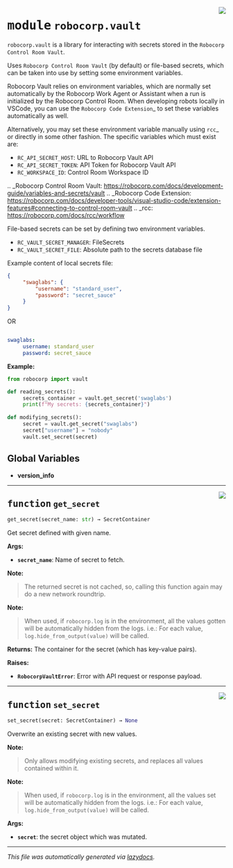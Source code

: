<!-- markdownlint-disable -->

<a href="..\..\vault\src\robocorp\vault\__init__.py#L0"><img align="right" style="float:right;" src="https://img.shields.io/badge/-source-cccccc?style=flat-square" /></a>

# <kbd>module</kbd> `robocorp.vault`
`robocorp.vault` is a library for interacting with secrets stored in the ``Robocorp Control Room Vault``. 

Uses ``Robocorp Control Room Vault`` (by default) or file-based secrets, which can be taken into use by setting some environment variables. 

Robocorp Vault relies on environment variables, which are normally set automatically by the Robocorp Work Agent or Assistant when a run is initialized by the Robocorp Control Room. When developing robots locally in VSCode, you can use the `Robocorp Code Extension`_ to set these variables automatically as well. 

Alternatively, you may set these environment variable manually using `rcc`_ or directly in some other fashion. The specific variables which must exist are: 


- ``RC_API_SECRET_HOST``: URL to Robocorp Vault API 
- ``RC_API_SECRET_TOKEN``: API Token for Robocorp Vault API 
- ``RC_WORKSPACE_ID``: Control Room Workspace ID 

.. _Robocorp Control Room Vault: https://robocorp.com/docs/development-guide/variables-and-secrets/vault .. _Robocorp Code Extension: https://robocorp.com/docs/developer-tools/visual-studio-code/extension-features#connecting-to-control-room-vault .. _rcc: https://robocorp.com/docs/rcc/workflow 

File-based secrets can be set by defining two environment variables. 


- ``RC_VAULT_SECRET_MANAGER``: FileSecrets 
- ``RC_VAULT_SECRET_FILE``: Absolute path to the secrets database file 

Example content of local secrets file: 

```json
{
     "swaglabs": {
         "username": "standard_user",
         "password": "secret_sauce"
     }
}
``` 



OR 

```yaml

swaglabs:
     username: standard_user
     password: secret_sauce
``` 



**Example:**
 

```python    
from robocorp import vault

def reading_secrets():
     secrets_container = vault.get_secret('swaglabs')
     print(f"My secrets: {secrets_container}")
     
def modifying_secrets():
     secret = vault.get_secret("swaglabs")
     secret["username"] = "nobody"
     vault.set_secret(secret)
``` 

**Global Variables**
---------------
- **version_info**

---

<a href="..\..\vault\src\robocorp\vault\__init__.py#L83"><img align="right" style="float:right;" src="https://img.shields.io/badge/-source-cccccc?style=flat-square" /></a>

## <kbd>function</kbd> `get_secret`

```python
get_secret(secret_name: str) → SecretContainer
```

Get secret defined with given name. 



**Args:**
 
 - <b>`secret_name`</b>:  Name of secret to fetch. 



**Note:**

> The returned secret is not cached, so, calling this function again may do a new network roundtrip. 
>

**Note:**

> When used, if `robocorp.log` is in the environment, all the values gotten will be automatically hidden from the logs. i.e.: For each value, `log.hide_from_output(value)` will be called. 
>

**Returns:**
 The container for the secret (which has key-value pairs). 



**Raises:**
 
 - <b>`RobocorpVaultError`</b>:  Error with API request or response payload. 


---

<a href="..\..\vault\src\robocorp\vault\__init__.py#L129"><img align="right" style="float:right;" src="https://img.shields.io/badge/-source-cccccc?style=flat-square" /></a>

## <kbd>function</kbd> `set_secret`

```python
set_secret(secret: SecretContainer) → None
```

Overwrite an existing secret with new values. 



**Note:**

> Only allows modifying existing secrets, and replaces all values contained within it. 
>

**Note:**

> When used, if `robocorp.log` is in the environment, all the values set will be automatically hidden from the logs. i.e.: For each value, `log.hide_from_output(value)` will be called. 
>

**Args:**
 
 - <b>`secret`</b>:  the secret object which was mutated. 




---

_This file was automatically generated via [lazydocs](https://github.com/ml-tooling/lazydocs)._
